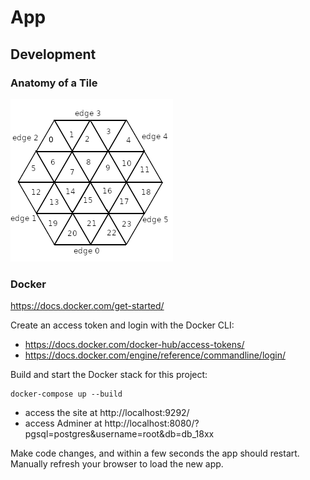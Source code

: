 # App

## Development

### Anatomy of a Tile

![Anatomy of a Tile](/public/images/tile_anatomy.png?raw=true "Anatomy of a Tile")

### Docker

https://docs.docker.com/get-started/

Create an access token and login with the Docker CLI:

* https://docs.docker.com/docker-hub/access-tokens/
* https://docs.docker.com/engine/reference/commandline/login/

Build and start the Docker stack for this project:

```
docker-compose up --build
```

* access the site at http://localhost:9292/
* access Adminer at http://localhost:8080/?pgsql=postgres&username=root&db=db_18xx

Make code changes, and within a few seconds the app should restart. Manually
refresh your browser to load the new app.
